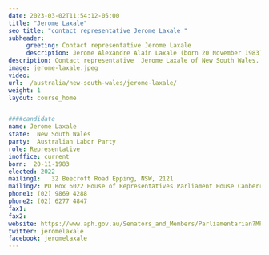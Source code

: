 ```yaml
---
date: 2023-03-02T11:54:12-05:00
title: "Jerome Laxale"
seo_title: "contact representative Jerome Laxale "
subheader:
     greeting: Contact representative Jerome Laxale
     description: Jerome Alexandre Alain Laxale (born 20 November 1983) is an Australian politician as a member for the Australian Labor Party (ALP), representing as the Member of Parliament for Bennelong after being elected at the 2022 federal election.
description: Contact representative  Jerome Laxale of New South Wales. Contact information for  Jerome Laxale includes email address, phone number, and mailing address.
image: jerome-laxale.jpeg
video:
url:  /australia/new-south-wales/jerome-laxale/
weight: 1
layout: course_home


####candidate
name: Jerome Laxale
state:	New South Wales
party:	Australian Labor Party
role: Representative
inoffice: current
born:  20-11-1983
elected: 2022
mailing1:	32 Beecroft Road Epping, NSW, 2121
mailing2: PO Box 6022 House of Representatives Parliament House Canberra ACT 2600
phone1: (02) 9869 4288
phone2: (02) 6277 4847
fax1:
fax2:
website: https://www.aph.gov.au/Senators_and_Members/Parliamentarian?MPID=299174
twitter: jeromelaxale
facebook: jeromelaxale
---
```

